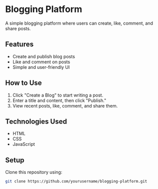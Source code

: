 # Blogging Platform

A simple blogging platform where users can create, like, comment, and share posts.

## Features
- Create and publish blog posts
- Like and comment on posts
- Simple and user-friendly UI

## How to Use
1. Click "Create a Blog" to start writing a post.
2. Enter a title and content, then click "Publish."
3. View recent posts, like, comment, and share them.

## Technologies Used
- HTML
- CSS
- JavaScript

## Setup
Clone this repository using:
```sh
git clone https://github.com/yourusername/blogging-platform.git
